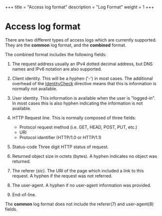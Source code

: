 +++
title = "Access log format"
description = "Log Format"
weight = 1
+++
# Access log format

There are two different types of access logs which are currently supported. They are the **common** log format, and the **combined** format.

The combined format includes the following fields:

1. The request address
    usually an IPv4 dotted decimal address, but DNS names and IPv6 notation are also supported.
2. Client identity.
    This will be a hyphen ('-') in most cases. The additional overhead of the [IdentityCheck](http://httpd.apache.org/docs/2.2/mod/mod_ident.html#identitycheck) directive means that this is information is normally not available.
3. User identity.
    This information is available when the user is "logged-in". In most cases this is also hyphen indicating the information is not available.
4. HTTP Request line.
    This is normally composed of three fields:

    * Protocol request method (i.e. GET, HEAD, POST, PUT, etc.)
    * URI
    * Protocol identifier (HTTP/1.0 or HTTP/1.1)

5. Status-code
    Three digit HTTP status of request.
6. Returned object size in octets (bytes).
    A hyphen indicates no object was returned.
7. The referer (sic).
    The URI of the page which included a link to this request. A hyphen if the request was not referred.
8. The user-agent.
    A hyphen if no user-agent information was provided.
9. End-of-line.

The **common** log format does not include the referer(7) and user-agent(8) fields.
